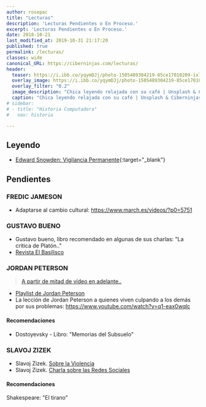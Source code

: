 ```yaml
---
author: rosepac
title: "Lecturas"
description: 'Lecturas Pendientes o En Proceso.'
excerpt: 'Lecturas Pendientes o En Proceso.'
date: 2018-10-21
last_modified_at: 2019-10-31 21:17:20
published: true
permalink: /lecturas/
classes: wide
canonical_URL: https://ciberninjas.com/lecturas/
header:
  teaser: https://i.ibb.co/yqymDJj/photo-1505489304219-85ce17010209-ixlib-rb-1-2.jpg
  overlay_image: https://i.ibb.co/yqymDJj/photo-1505489304219-85ce17010209-ixlib-rb-1-2.jpg
  overlay_filter: "0.2"
  image_description: "Chica leyendo relajada con su café | Unsplash & Ciberninjas"
  caption: "Chica leyendo relajada con su café | Unsplash & Ciberninjas"
# sidebar:
# - title: "Historia Computadora"
#   nav: historia

---
```


## Leyendo

* [Edward Snowden: Vigilancia Permanente](https://ciberninjas.com/catalogo/vigilancia-permanente/){:target="_blank"}

## Pendientes

### FREDIC JAMESON

* Adaptarse al cambio cultural: https://www.march.es/videos/?p0=5751

### GUSTAVO BUENO
* Gustavo bueno, libro recomendado en algunas de sus charlas: "La critica de Platón.."
* [Revista El Basilisco](http://fgbueno.es/edi/bas.htm)

### JORDAN PETERSON

> [A partir de mitad de vídeo en adelante..](https://www.youtube.com/watch?v=TYb93T0xUgE)

* [Playlist de Jordan Peterson](https://www.youtube.com/playlist?list=PLCyyzy8bBXIIxSStG47c9NoT7gYSoBw44)
* La lección de Jordan Peterson a quienes viven culpando a los demás por sus problemas: https://www.youtube.com/watch?v=q1-eax0wqlc

#### Recomendaciones

* Dostoyevsky - Libro: "Memorias del Subsuelo"

### SLAVOJ ZIZEK

* Slavoj Zizek. [Sobre la Violencia](http://mastor.cl/blog/wp-content/uploads/2017/05/ZIZEK-Slavo-Sobre-la-violencia.pdf)
* Slavoj Zizek. [Charla sobre las Redes Sociales](https://www.youtube.com/watch?v=7hzSqdG3V1Q)

#### Recomendaciones

Shakespeare: "El tirano"
